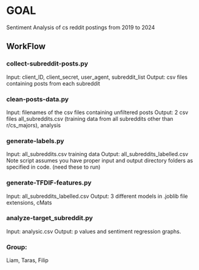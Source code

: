# GOAL
Sentiment Analysis of cs reddit postings from 2019 to 2024

## WorkFlow

### collect-subreddit-posts.py
Input: client_ID, client_secret, user_agent, subreddit_list
Output: csv files containing posts from each subreddit

### clean-posts-data.py
Input: filenames of the csv files containing unfiltered posts
Output: 2 csv files
all_subreddits.csv (training data from all subreddits other than r/cs_majors), analysis

### generate-labels.py
Input: all_subreddits.csv training data
Output: all_subreddits_labelled.csv
Note script assumes you have proper input and output directory folders as specified in code. (need these to run)

### generate-TFDIF-features.py
Input: all_subreddits_labelled.csv
Output: 3 different models in .joblib file extensions, cMats

### analyze-target_subreddit.py
Input: analysic.csv
Output: p values and sentiment regression graphs.



### Group: 
Liam, Taras, Filip






